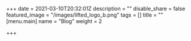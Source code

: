 +++
date = 2021-03-10T20:32:01Z
description = ""
disable_share = false
featured_image = "/images/lifted_logo_b.png"
tags = []
title = ""
[menu.main]
name = "Blog"
weight = 2

+++
